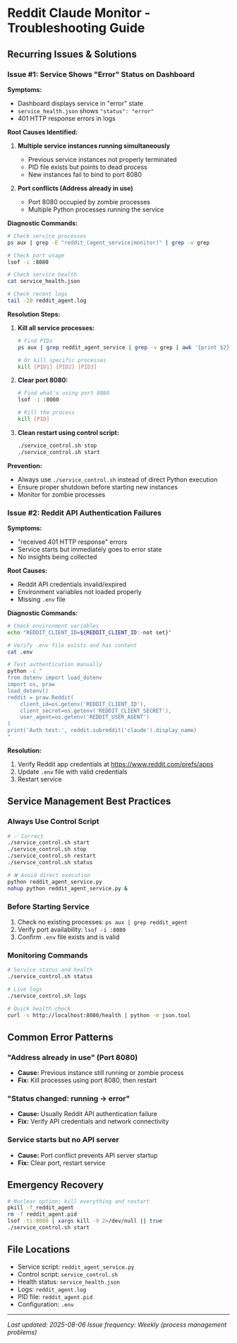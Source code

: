 # Reddit Claude Monitor - Troubleshooting Guide

## Recurring Issues & Solutions

### Issue #1: Service Shows "Error" Status on Dashboard

**Symptoms:**
- Dashboard displays service in "error" state
- `service_health.json` shows `"status": "error"`
- 401 HTTP response errors in logs

**Root Causes Identified:**
1. **Multiple service instances running simultaneously**
   - Previous service instances not properly terminated
   - PID file exists but points to dead process
   - New instances fail to bind to port 8080

2. **Port conflicts (Address already in use)**
   - Port 8080 occupied by zombie processes
   - Multiple Python processes running the service

**Diagnostic Commands:**
```bash
# Check service processes
ps aux | grep -E "reddit_(agent_service|monitor)" | grep -v grep

# Check port usage
lsof -i :8080

# Check service health
cat service_health.json

# Check recent logs
tail -20 reddit_agent.log
```

**Resolution Steps:**
1. **Kill all service processes:**
   ```bash
   # Find PIDs
   ps aux | grep reddit_agent_service | grep -v grep | awk '{print $2}' | xargs kill
   
   # Or kill specific processes
   kill [PID1] [PID2] [PID3]
   ```

2. **Clear port 8080:**
   ```bash
   # Find what's using port 8080
   lsof -i :8080
   
   # Kill the process
   kill [PID]
   ```

3. **Clean restart using control script:**
   ```bash
   ./service_control.sh stop
   ./service_control.sh start
   ```

**Prevention:**
- Always use `./service_control.sh` instead of direct Python execution
- Ensure proper shutdown before starting new instances
- Monitor for zombie processes

### Issue #2: Reddit API Authentication Failures

**Symptoms:**
- "received 401 HTTP response" errors
- Service starts but immediately goes to error state
- No insights being collected

**Root Causes:**
- Reddit API credentials invalid/expired
- Environment variables not loaded properly
- Missing `.env` file

**Diagnostic Commands:**
```bash
# Check environment variables
echo "REDDIT_CLIENT_ID=${REDDIT_CLIENT_ID:-not set}"

# Verify .env file exists and has content
cat .env

# Test authentication manually
python -c "
from dotenv import load_dotenv
import os, praw
load_dotenv()
reddit = praw.Reddit(
    client_id=os.getenv('REDDIT_CLIENT_ID'),
    client_secret=os.getenv('REDDIT_CLIENT_SECRET'),
    user_agent=os.getenv('REDDIT_USER_AGENT')
)
print('Auth test:', reddit.subreddit('claude').display_name)
"
```

**Resolution:**
1. Verify Reddit app credentials at https://www.reddit.com/prefs/apps
2. Update `.env` file with valid credentials
3. Restart service

## Service Management Best Practices

### Always Use Control Script
```bash
# ✅ Correct
./service_control.sh start
./service_control.sh stop
./service_control.sh restart
./service_control.sh status

# ❌ Avoid direct execution
python reddit_agent_service.py
nohup python reddit_agent_service.py &
```

### Before Starting Service
1. Check no existing processes: `ps aux | grep reddit_agent`
2. Verify port availability: `lsof -i :8080`
3. Confirm `.env` file exists and is valid

### Monitoring Commands
```bash
# Service status and health
./service_control.sh status

# Live logs
./service_control.sh logs

# Quick health check
curl -s http://localhost:8080/health | python -m json.tool
```

## Common Error Patterns

### "Address already in use" (Port 8080)
- **Cause:** Previous instance still running or zombie process
- **Fix:** Kill processes using port 8080, then restart

### "Status changed: running → error"
- **Cause:** Usually Reddit API authentication failure
- **Fix:** Verify API credentials and network connectivity

### Service starts but no API server
- **Cause:** Port conflict prevents API server startup
- **Fix:** Clear port, restart service

## Emergency Recovery
```bash
# Nuclear option: kill everything and restart
pkill -f reddit_agent
rm -f reddit_agent.pid
lsof -ti:8080 | xargs kill -9 2>/dev/null || true
./service_control.sh start
```

## File Locations
- Service script: `reddit_agent_service.py`
- Control script: `service_control.sh`
- Health status: `service_health.json`
- Logs: `reddit_agent.log`
- PID file: `reddit_agent.pid`
- Configuration: `.env`

---
*Last updated: 2025-08-06*
*Issue frequency: Weekly (process management problems)*
